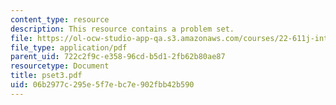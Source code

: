 ```yaml
---
content_type: resource
description: This resource contains a problem set.
file: https://ol-ocw-studio-app-qa.s3.amazonaws.com/courses/22-611j-introduction-to-plasma-physics-i-fall-2006/06b2977c295e5f7ebc7e902fbb42b590_pset3.pdf
file_type: application/pdf
parent_uid: 722c2f9c-e358-96cd-b5d1-2fb62b80ae87
resourcetype: Document
title: pset3.pdf
uid: 06b2977c-295e-5f7e-bc7e-902fbb42b590
---
```

